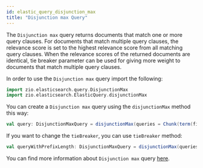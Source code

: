 ```yaml
---
id: elastic_query_disjunction_max
title: "Disjunction max Query"
---
```


The `Disjunction max` query returns documents that match one or more query clauses. For documents that match multiple query clauses, the relevance score is set to the highest relevance score from all matching query clauses. When the relevance scores of the returned documents are identical, tie breaker parameter can be used for giving more weight to documents that match multiple query clauses.

In order to use the `Disjunction max` query import the following:
```scala
import zio.elasticsearch.query.DisjunctionMax
import zio.elasticsearch.ElasticQuery.disjunctionMax
```

You can create a `Disjunction max` query using the `disjunctionMax` method this way:
```scala
val query: DisjunctionMaxQuery = disjunctionMax(queries = Chunk(term(field = "stringField", value = "test"), exists( field = "intField")))
```

If you want to change the `tieBreaker`, you can use `tieBreaker` method:
```scala
val queryWithPrefixLength: DisjunctionMaxQuery = disjunctionMax(queries = Chunk(exists("existsField"), ids("1", "2", "3"))).tieBreaker(0.5f)
```

You can find more information about `Disjunction max` query [here](https://www.elastic.co/guide/en/elasticsearch/reference/current/query-dsl-dis-max-query.html).

